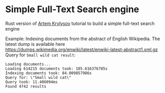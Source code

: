 # Simple Full-Text Search engine
Rust version of [Artem Krylysov](https://artem.krylysov.com/blog/2020/07/28/lets-build-a-full-text-search-engine/) tutorial to build a simple full-text search engine

Example:
Indexing documents from the abstract of English Wikipedia. The latest dump is available here https://dumps.wikimedia.org/enwiki/latest/enwiki-latest-abstract1.xml.gz
Query for `Small wild cat result`:
```
Loading documents...
Loading 614215 documents took: 105.616376785s
Indexing documents took: 84.009857986s
Query for: \"Small wild cat\"
Query took: 11.406094ms
Found 4742 results
```